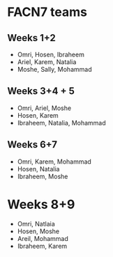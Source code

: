 # FACN7 teams

## Weeks 1+2 

- Omri, Hosen, Ibraheem
- Ariel, Karem, Natalia
- Moshe, Sally, Mohammad

## Weeks 3+4 + 5

- Omri, Ariel, Moshe
- Hosen, Karem
- Ibraheem, Natalia, Mohammad

## Weeks 6+7
- Omri, Karem, Mohammad
- Hosen, Natalia
- Ibraheem, Moshe

# Weeks 8+9
- Omri, Natlaia
- Hosen, Moshe
- Areil, Mohammad
- Ibraheem, Karem
